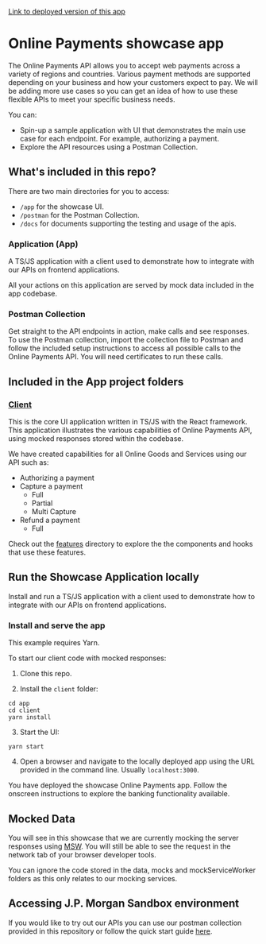 [Link to deployed version of this app](https://www.online-payments-dev.com)

# Online Payments showcase app

The Online Payments API allows you to accept web payments across a variety of regions and countries. Various payment methods are supported depending on your business and how your customers expect to pay. We will be adding more use cases so you can get an idea of how to use these flexible APIs to meet your specific business needs.

You can:

- Spin-up a sample application with UI that demonstrates the main use case for each endpoint. For example, authorizing a payment.
- Explore the API resources using a Postman Collection.

## What's included in this repo?

There are two main directories for you to access:

- `/app` for the showcase UI.
- `/postman` for the Postman Collection.
- `/docs` for documents supporting the testing and usage of the apis.

### Application (App)

A TS/JS application with a client used to demonstrate how to integrate with our APIs on frontend applications.

All your actions on this application are served by mock data included in the app codebase.

### Postman Collection

Get straight to the API endpoints in action, make calls and see responses.
To use the Postman collection, import the collection file to Postman and follow the included setup instructions to access all possible calls to the Online Payments API. You will need certificates to run these calls.

## Included in the App project folders

### [Client](./app/client/)

This is the core UI application written in TS/JS with the React framework. This application illustrates the various capabilities of Online Payments API, using mocked responses stored within the codebase.

We have created capabilities for all Online Goods and Services using our API such as:

- Authorizing a payment
- Capture a payment
  - Full
  - Partial
  - Multi Capture
- Refund a payment
  - Full

Check out the [features](./app/client/src/features/) directory to explore the the components and hooks that use these features.

## Run the Showcase Application locally

Install and run a TS/JS application with a client used to demonstrate how to integrate with our APIs on frontend applications.

### Install and serve the app

This example requires Yarn.

To start our client code with mocked responses:

1. Clone this repo.

2. Install the `client` folder:

```
cd app
cd client
yarn install
```

3. Start the UI:

```
yarn start
```

4. Open a browser and navigate to the locally deployed app using the URL provided in the command line. Usually `localhost:3000`.

You have deployed the showcase Online Payments app. Follow the onscreen instructions to explore the banking functionality available.

## Mocked Data

You will see in this showcase that we are currently mocking the server responses using [MSW](https://mswjs.io).
You will still be able to see the request in the network tab of your browser developer tools.

You can ignore the code stored in the data, mocks and mockServiceWorker folders as this only relates to our mocking services.

## Accessing J.P. Morgan Sandbox environment

If you would like to try out our APIs you can use our postman collection provided in this repository or follow the quick start guide [here](https://developer.payments.jpmorgan.com/docs/quick-start).
